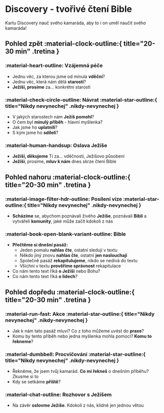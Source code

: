 # Discovery - tvořivé čtení Bible
Kartu Discovery nauč svého kamaráda, aby to i on uměl naučit svého kamaráda!

## Pohled zpět :material-clock-outline:{ title="20-30 min" .tretina }

### :material-heart-outline: Vzájemná péče
- Jednu věc, za kterou jsme od minula **vděční**?
- Jednu věc, která nám dělá **starosti**?
- **Ježíši, prosíme** za... konkrétní starosti

### :material-check-circle-outline: Návrat :material-star-outline:{ title="Nikdy nevynechej" .nikdy-nevynechej }

- V jakých starostech nám **Ježíš pomohl**?
- O čem byl **minulý příběh** - hlavní myšlenka?
- Jak jsme ho **uplatnili**?
- S kým jsme ho **sdíleli**?

### :material-human-handsup: Oslava Ježíše
- **Ježíši, děkujeme** Ti za... vděčnosti, Ježíšovo působení
- **Ježíši**, prosíme, **mluv k nám** dnes skrze čtení Bible

## Pohled nahoru :material-clock-outline:{ title="20-30 min" .tretina }

### :material-image-filter-hdr-outline: Posílení vize :material-star-outline:{ title="Nikdy nevynechej" .nikdy-nevynechej }
- **Scházíme** se, abychom poznávali živého **Ježíše**, poznávali **Bibli** a vytvářeli **komunity**, jaké může začít kdokoli z nás

### :material-book-open-blank-variant-outline: Bible
- **Přečtěme si dnešní pasáž:**
    - Jeden pomalu **nahlas čte**, ostatní sledují v textu
    - Někdo jiný znovu **nahlas čte**, ostatní **jen naslouchají**
    - Společně pasáž **rekapitulujeme**, nikdo se nedívá do textu
    - Všichni v textu **prověříme správnost** rekapitulace
- Co nám tento text říká **o Ježíši** nebo Bohu?
- Co nám tento text říká **o lidech**?


## Pohled dopředu :material-clock-outline:{ title="20-30 min" .tretina }

### :material-run-fast: Akce :material-star-outline:{ title="Nikdy nevynechej" .nikdy-nevynechej }
- Jak k nám tato pasáž mluví? Co z toho můžeme uvést do **praxe**?
- Komu by tento příběh nebo jedna myšlenka mohla pomoci? **Komu to řekneme**?

### :material-dumbbell: Procvičování :material-star-outline:{ title="Nikdy nevynechej" .nikdy-nevynechej }
- Řekněme, že jsem tvůj kamarád. **Co mi řekneš** o dnešním příběhu? Zkusme si to
- Kdy se setkáme **příště**?

### :material-chat-outline: Rozhovor s Ježíšem
- Na závěr **oslovme Ježíše**.  Kdokoli z nás, klidně jen jednou větou
